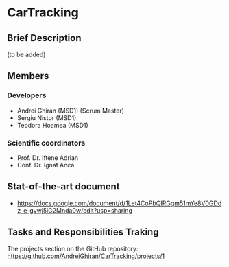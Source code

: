 # CarTracking
## Brief Description
  (to be added)

## Members
### Developers
- Andrei Ghiran (MSD1) (Scrum Master)
- Sergiu Nistor (MSD1)
- Teodora Hoamea (MSD1)
### Scientific coordinators
- Prof. Dr. Iftene Adrian
- Conf. Dr. Ignat Anca

## Stat-of-the-art document
- https://docs.google.com/document/d/1Let4CoPbQIRGgm51mYe8V0GDdz_e-gvwj5iG2Mnda0w/edit?usp=sharing

## Tasks and Responsibilities Traking
The projects section on the GitHub repository: https://github.com/AndreiGhiran/CarTracking/projects/1
